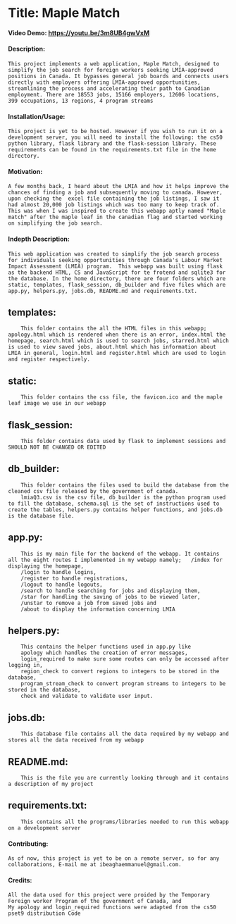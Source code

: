 # Title: Maple Match

#### Video Demo:  https://youtu.be/3m8UB4gwVxM

#### Description:
	This project implements a web application, Maple Match, designed to simplify the job search for foreign workers seeking LMIA-approved positions in Canada. It bypasses general job boards and connects users directly with employers offering LMIA-approved opportunities, streamlining the process and accelerating their path to Canadian employment. There are 18553 jobs, 15166 employers, 12606 locations, 399 occupations, 13 regions, 4 program streams

#### Installation/Usage:
	This project is yet to be hosted. However if you wish to run it on a development server, you will need to install the following: the cs50 python library, flask library and the flask-session library. These requirements can be found in the requirements.txt file in the home directory.

#### Motivation:
	A few months back, I heard about the LMIA and how it helps improve the chances of finding a job and subsequently moving to canada. However, upon checking the  excel file containing the job listings, I saw it had almost 20,000 job listings which was too many to keep track of. This was when I was inspired to create this webapp aptly named "Maple match" after the maple leaf in the canadian flag and started working on simplifying the job search.

#### Indepth Description:
	This web application was created to simplify the job search process for individuals seeking opportunities through Canada's Labour Market Impact Assessment (LMIA) program.  This webapp was built using flask as the backend HTML, CS and JavaScript for te frotend and sqlite3 for the database. In the home directory, there are four folders which are static, templates, flask_session, db_builder and five files which are app.py, helpers.py, jobs.db, README.md and requirements.txt.

##	templates:
		This folder contains the all the HTML files in this webapp; apology.html which is rendered when there is an error, index.html the homepage, search.html which is used to search jobs, starred.html which is used to view saved jobs, about.html which has information about LMIA in general, login.html and register.html which are used to login and register respectively.

##	static:
		This folder contains the css file, the favicon.ico and the maple leaf image we use in our webapp

##	flask_session:
		This folder contains data used by flask to implement sessions and SHOULD NOT BE CHANGED OR EDITED

##	db_builder:
		This folder contains the files used to build the database from the cleaned csv file released by the government of canada.
		lmiaQ3.csv is the csv file, db_builder is the python program used to fill the database, schema.sql is the set of instructions used to create the tables, helpers.py contains helper functions, and jobs.db is the database file.

##	app.py:
		This is my main file for the backend of the webapp. It contains all the eight routes I implemented in my webapp namely;   /index for displaying the homepage,
		/login to handle logins,
		/register to handle registrations,
		/logout to handle logouts,
		/search to handle searching for jobs and displaying them,
		/star for handling the saving of jobs to be viewed later,
		/unstar to remove a job from saved jobs and
		/about to display the information concerning LMIA
##	helpers.py:
		This contains the helper functions used in app.py like
		apology which handles the creation of error messages,
		login_required to make sure some routes can only be accessed after logging in,
		region_check to convert regions to integers to be stored in the database,
		program_stream_check to convert program streams to integers to be stored in the database,
		check and validate to validate user input.
##	jobs.db:
		This database file contains all the data required by my webapp and stores all the data received from my webapp

##	README.md:
		This is the file you are currently looking through and it contains a description of my project

##	requirements.txt:
		This contains all the programs/libraries needed to run this webapp on a development server

#### Contributing:
	As of now, this project is yet to be on a remote server, so for any collaborations, E-mail me at ibeaghaemmanuel@gmail.com.

#### Credits:
	All the data used for this project were proided by the Temporary Foreign worker Program of the government of Canada, and
	My apology and login_required functions were adapted from the cs50 pset9 distribution Code
